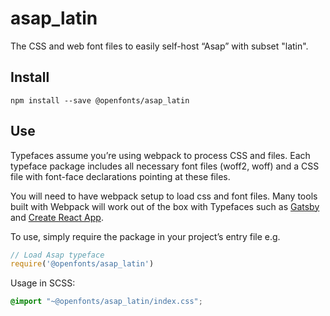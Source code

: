 
# asap_latin

The CSS and web font files to easily self-host “Asap” with subset "latin".

## Install

`npm install --save @openfonts/asap_latin`

## Use

Typefaces assume you’re using webpack to process CSS and files. Each typeface
package includes all necessary font files (woff2, woff) and a CSS file with
font-face declarations pointing at these files.

You will need to have webpack setup to load css and font files. Many tools built
with Webpack will work out of the box with Typefaces such as [Gatsby](https://github.com/gatsbyjs/gatsby)
and [Create React App](https://github.com/facebookincubator/create-react-app).

To use, simply require the package in your project’s entry file e.g.

```javascript
// Load Asap typeface
require('@openfonts/asap_latin')
```

Usage in SCSS:
```scss
@import "~@openfonts/asap_latin/index.css";
```
